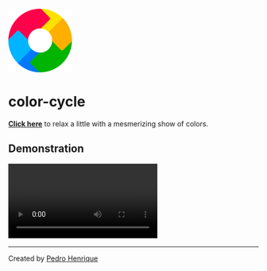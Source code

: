 ![color-cycle](./public/images/icon.png)

# color-cycle

**[Click here](https://pedro-henrique-sb.github.io/color-cycle/)** to relax a little with a mesmerizing show of colors.

## Demonstration

![demo](./public/video/demo.mp4)

---

Created by [Pedro Henrique](https://github.com/pedro-henrique-sb/)
